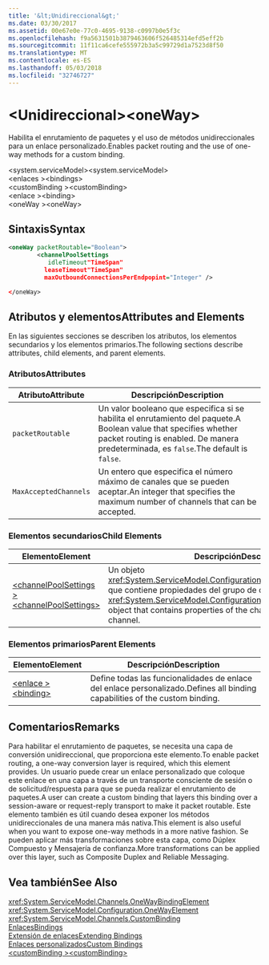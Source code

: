 ```yaml
---
title: '&lt;Unidireccional&gt;'
ms.date: 03/30/2017
ms.assetid: 00e67e0e-77c0-4695-9138-c0997b0e5f3c
ms.openlocfilehash: f9a5631501b3879463606f526485314efd5eff2b
ms.sourcegitcommit: 11f11ca6cefe555972b3a5c99729d1a7523d8f50
ms.translationtype: MT
ms.contentlocale: es-ES
ms.lasthandoff: 05/03/2018
ms.locfileid: "32746727"
---
```

# <a name="ltonewaygt"></a><span data-ttu-id="36136-102">&lt;Unidireccional&gt;</span><span class="sxs-lookup"><span data-stu-id="36136-102">&lt;oneWay&gt;</span></span>
<span data-ttu-id="36136-103">Habilita el enrutamiento de paquetes y el uso de métodos unidireccionales para un enlace personalizado.</span><span class="sxs-lookup"><span data-stu-id="36136-103">Enables packet routing and the use of one-way methods for a custom binding.</span></span>  
  
 <span data-ttu-id="36136-104">\<system.serviceModel></span><span class="sxs-lookup"><span data-stu-id="36136-104">\<system.serviceModel></span></span>  
<span data-ttu-id="36136-105">\<enlaces ></span><span class="sxs-lookup"><span data-stu-id="36136-105">\<bindings></span></span>  
<span data-ttu-id="36136-106">\<customBinding ></span><span class="sxs-lookup"><span data-stu-id="36136-106">\<customBinding></span></span>  
<span data-ttu-id="36136-107">\<enlace ></span><span class="sxs-lookup"><span data-stu-id="36136-107">\<binding></span></span>  
<span data-ttu-id="36136-108">\<oneWay ></span><span class="sxs-lookup"><span data-stu-id="36136-108">\<oneWay></span></span>  
  
## <a name="syntax"></a><span data-ttu-id="36136-109">Sintaxis</span><span class="sxs-lookup"><span data-stu-id="36136-109">Syntax</span></span>  
  
```xml  
<oneWay packetRoutable="Boolean">  
        <channelPoolSettings  
           idleTimeout"TimeSpan"  
          leaseTimeout"TimeSpan"  
          maxOutboundConnectionsPerEndpopint="Integer" />  
```  
  
```xml  
</oneWay>  
```  
  
## <a name="attributes-and-elements"></a><span data-ttu-id="36136-110">Atributos y elementos</span><span class="sxs-lookup"><span data-stu-id="36136-110">Attributes and Elements</span></span>  
 <span data-ttu-id="36136-111">En las siguientes secciones se describen los atributos, los elementos secundarios y los elementos primarios.</span><span class="sxs-lookup"><span data-stu-id="36136-111">The following sections describe attributes, child elements, and parent elements.</span></span>  
  
### <a name="attributes"></a><span data-ttu-id="36136-112">Atributos</span><span class="sxs-lookup"><span data-stu-id="36136-112">Attributes</span></span>  
  
|<span data-ttu-id="36136-113">Atributo</span><span class="sxs-lookup"><span data-stu-id="36136-113">Attribute</span></span>|<span data-ttu-id="36136-114">Descripción</span><span class="sxs-lookup"><span data-stu-id="36136-114">Description</span></span>|  
|---------------|-----------------|  
|`packetRoutable`|<span data-ttu-id="36136-115">Un valor booleano que especifica si se habilita el enrutamiento del paquete.</span><span class="sxs-lookup"><span data-stu-id="36136-115">A Boolean value that specifies whether packet routing is enabled.</span></span> <span data-ttu-id="36136-116">De manera predeterminada, es `false`.</span><span class="sxs-lookup"><span data-stu-id="36136-116">The default is `false`.</span></span>|  
|`MaxAcceptedChannels`|<span data-ttu-id="36136-117">Un entero que especifica el número máximo de canales que se pueden aceptar.</span><span class="sxs-lookup"><span data-stu-id="36136-117">An integer that specifies the maximum number of channels that can be accepted.</span></span>|  
  
### <a name="child-elements"></a><span data-ttu-id="36136-118">Elementos secundarios</span><span class="sxs-lookup"><span data-stu-id="36136-118">Child Elements</span></span>  
  
|<span data-ttu-id="36136-119">Elemento</span><span class="sxs-lookup"><span data-stu-id="36136-119">Element</span></span>|<span data-ttu-id="36136-120">Descripción</span><span class="sxs-lookup"><span data-stu-id="36136-120">Description</span></span>|  
|-------------|-----------------|  
|[<span data-ttu-id="36136-121">\<channelPoolSettings ></span><span class="sxs-lookup"><span data-stu-id="36136-121">\<channelPoolSettings></span></span>](../../../../../docs/framework/configure-apps/file-schema/wcf/channelpoolsettings.md)|<span data-ttu-id="36136-122">Un objeto <xref:System.ServiceModel.Configuration.ChannelPoolSettingsElement> que contiene propiedades del grupo de canales para el canal actual.</span><span class="sxs-lookup"><span data-stu-id="36136-122">A <xref:System.ServiceModel.Configuration.ChannelPoolSettingsElement> object that contains properties of the channel pool for the current channel.</span></span>|  
  
### <a name="parent-elements"></a><span data-ttu-id="36136-123">Elementos primarios</span><span class="sxs-lookup"><span data-stu-id="36136-123">Parent Elements</span></span>  
  
|<span data-ttu-id="36136-124">Elemento</span><span class="sxs-lookup"><span data-stu-id="36136-124">Element</span></span>|<span data-ttu-id="36136-125">Descripción</span><span class="sxs-lookup"><span data-stu-id="36136-125">Description</span></span>|  
|-------------|-----------------|  
|[<span data-ttu-id="36136-126">\<enlace ></span><span class="sxs-lookup"><span data-stu-id="36136-126">\<binding></span></span>](../../../../../docs/framework/misc/binding.md)|<span data-ttu-id="36136-127">Define todas las funcionalidades de enlace del enlace personalizado.</span><span class="sxs-lookup"><span data-stu-id="36136-127">Defines all binding capabilities of the custom binding.</span></span>|  
  
## <a name="remarks"></a><span data-ttu-id="36136-128">Comentarios</span><span class="sxs-lookup"><span data-stu-id="36136-128">Remarks</span></span>  
 <span data-ttu-id="36136-129">Para habilitar el enrutamiento de paquetes, se necesita una capa de conversión unidireccional, que proporciona este elemento.</span><span class="sxs-lookup"><span data-stu-id="36136-129">To enable packet routing, a one-way conversion layer is required, which this element provides.</span></span> <span data-ttu-id="36136-130">Un usuario puede crear un enlace personalizado que coloque este enlace en una capa a través de un transporte consciente de sesión o de solicitud/respuesta para que se pueda realizar el enrutamiento de paquetes.</span><span class="sxs-lookup"><span data-stu-id="36136-130">A user can create a custom binding that layers this binding over a session-aware or request-reply transport to make it packet routable.</span></span> <span data-ttu-id="36136-131">Este elemento también es útil cuando desea exponer los métodos unidireccionales de una manera más nativa.</span><span class="sxs-lookup"><span data-stu-id="36136-131">This element is also useful when you want to expose one-way methods in a more native fashion.</span></span> <span data-ttu-id="36136-132">Se pueden aplicar más transformaciones sobre esta capa, como Dúplex Compuesto y Mensajería de confianza.</span><span class="sxs-lookup"><span data-stu-id="36136-132">More transformations can be applied over this layer, such as Composite Duplex and Reliable Messaging.</span></span>  
  
## <a name="see-also"></a><span data-ttu-id="36136-133">Vea también</span><span class="sxs-lookup"><span data-stu-id="36136-133">See Also</span></span>  
 <xref:System.ServiceModel.Channels.OneWayBindingElement>  
 <xref:System.ServiceModel.Configuration.OneWayElement>  
 <xref:System.ServiceModel.Channels.CustomBinding>  
 [<span data-ttu-id="36136-134">Enlaces</span><span class="sxs-lookup"><span data-stu-id="36136-134">Bindings</span></span>](../../../../../docs/framework/wcf/bindings.md)  
 [<span data-ttu-id="36136-135">Extensión de enlaces</span><span class="sxs-lookup"><span data-stu-id="36136-135">Extending Bindings</span></span>](../../../../../docs/framework/wcf/extending/extending-bindings.md)  
 [<span data-ttu-id="36136-136">Enlaces personalizados</span><span class="sxs-lookup"><span data-stu-id="36136-136">Custom Bindings</span></span>](../../../../../docs/framework/wcf/extending/custom-bindings.md)  
 [<span data-ttu-id="36136-137">\<customBinding ></span><span class="sxs-lookup"><span data-stu-id="36136-137">\<customBinding></span></span>](../../../../../docs/framework/configure-apps/file-schema/wcf/custombinding.md)
